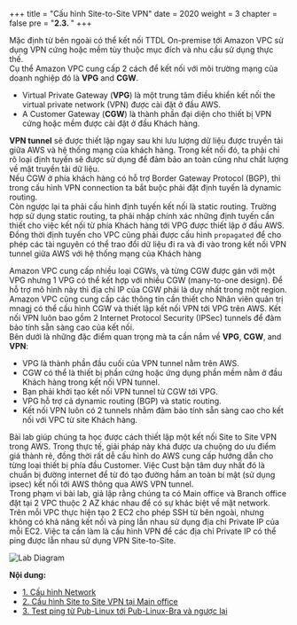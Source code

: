 +++
title = "Cấu hình Site-to-Site VPN"
date = 2020
weight = 3
chapter = false
pre = "<b>2.3. </b>"
+++

Mặc định từ bên ngoài có thể kết nối TTDL On-premise tới Amazon VPC sử dụng VPN cứng hoặc mềm tùy thuộc mục đích và nhu cầu sử dụng thực thế.  
Cụ thể Amazon VPC cung cấp 2 cách để kết nối với môi trường mạng của doanh nghiệp đó là **VPG** and **CGW**.  
* Virtual Private Gateway (**VPG**) là một trung tâm điều khiển kết nối the virtual private network (VPN) được cài đặt ở đầu AWS.  
* A Customer Gateway (**CGW**) là thành phần đại diện cho thiết bị VPN cứng hoặc mềm được cài đặt ở đầu Khách hàng.

**VPN tunnel**  sẽ được thiết lập ngay sau khi lưu lượng dữ liệu được truyền tải giữa AWS và hệ thống mạng của khách hàng. Trong kết nối đó, ta phải chỉ rõ loại định tuyến sẽ được sử dụng để đảm bảo an toàn cũng như chất lượng về mặt truyền tải dữ liệu.  
Nếu CGW ở phía khách hàng có hỗ trợ Border Gateway Protocol (BGP), thì trong cấu hình VPN connection ta bắt buộc phải đặt định tuyến là dynamic routing.  
Còn ngược lại ta phải cấu hình định tuyến kết nối là static routing. Trường hợp sử dụng static routing, ta phải nhập chính xác những định tuyến cần thiết cho việc kết nối từ phía Khách hàng tới VPG được thiết lập ở đầu AWS. Đồng thời định tuyến cho VPC cũng phải được cấu hình `propagated` để cho phép các tài nguyên có thể trao đổi dữ liệu đi ra và đi vào trong kết nối VPN tunnel giữa AWS với hệ thống mạng của Khách hàng

Amazon VPC cung cấp nhiều loại CGWs, và từng CGW được gán với một VPG nhưng 1 VPG có thể kết hợp với nhiều CGW (many-to-one design). Để hỗ trợ mô hình này thì địa chỉ IP của CGW phải là duy nhất trong một region.  
Amazon VPC cũng cung cấp các thông tin cần thiết cho Nhân viên quản trị mnagj có thể cấu hình CGW và thiết lập kết nối VPN tới VPG trên AWS. Kết nối VPN luôn bao gồm 2 Internet Protocol Security (IPSec) tunnels để đảm bảo tính sẵn sàng cao của kết nối.  
Bên dưới là những đặc điểm quan trọng mà ta cần nắm về **VPG**, **CGW**, and **VPN**:
* VPG là thành phần đầu cuối của VPN tunnel nằm trên AWS.
* CGW có thể là thiết bị phần cứng hoặc ứng dụng phần mềm nằm ở đầu Khách hàng trong kết nối VPN tunnel.
* Bạn phải khởi tạo kết nối VPN tunnel từ CGW tới VPG.
* VPG hỗ trợ cả dynamic routing (BGP) và static routing.
* Kết nối VPN luôn có 2 tunnels nhằm đảm bảo tính sẵn sàng cao cho kết nối với VPC từ site Khách hàng.

Bài lab giúp chúng ta học được cách thiết lập một kết nối Site to Site VPN trong AWS. Trong thực tế, giải pháp này khá được ưa chuộng do ưu điểm giá thành rẻ, đồng thời rất dễ cấu hình do AWS cung cấp hướng dẫn cho từng loại thiết bị phía đầu Customer. Việc Cust bận tâm duy nhất đó là chuẩn bị đường internet để từ đó tạo đường hầm an toàn bí mật (sử dụng ipsec) kết nối tới AWS thông qua AWS VPN tunnel.  
Trong phạm vi bài lab, giả lập rằng chúng ta có Main office và Branch office đặt tại 2 VPC thuộc 2 AZ khác nhau để có sự khác biệt về mặt network. Trên mỗi VPC thực hiện tạo 2 EC2 cho phép SSH từ bên ngoài, nhưng không có khả năng kết nối và ping lẫn nhau sử dụng địa chỉ Private IP của mỗi EC2. Việc ta cần làm là cấu hình VPN để các địa chỉ Private IP có thể ping được lẫn nhau sử dụng VPN Site-to-Site.

![Lab Diagram](/images/3/0.png)

**Nội dung:**
- [1. Cấu hình Network](1-deploy-infra/)
- [2. Cấu hình Site to Site VPN tại Main office](2-config-vpn/)
- [3. Test ping từ Pub-Linux tới Pub-Linux-Bra và ngược lại](3-testing/)
